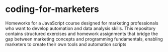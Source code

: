 # coding-for-marketers
Homeworks for a JavaScript course designed for marketing professionals who want to develop automation and data analysis skills. This repository contains structured exercises and homework assignments that bridge the gap between marketing concepts and programming fundamentals, enabling marketers to create their own tools and automation scripts
